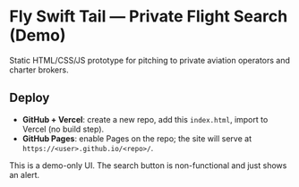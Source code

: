 # Fly Swift Tail — Private Flight Search (Demo)
Static HTML/CSS/JS prototype for pitching to private aviation operators and charter brokers.

## Deploy
- **GitHub + Vercel**: create a new repo, add this `index.html`, import to Vercel (no build step).
- **GitHub Pages**: enable Pages on the repo; the site will serve at `https://<user>.github.io/<repo>/`.

This is a demo-only UI. The search button is non-functional and just shows an alert.

